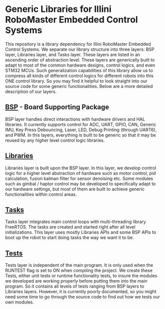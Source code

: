 # Generic Libraries for Illini RoboMaster Embedded Control Systems

This repository is a library dependency for Illini RoboMaster Embedded Control Systems.
We separate our library structure into three layers: BSP layer, Libraries layer, and Tasks layer.
These layers are listed in an ascending order of abstraction level. These layers are generically
built to adapt to most of the common hardware designs, control logics, and even STM32 MCUs. Such
generalization capabilities of this library allow us to compress all kinds of different control logics
for different robots into this ONE control library. So you may find it helpful to look straight into
our source code for some generic functionalities. Below are a more detailed description of our layers.

## [BSP](https://github.com/illini-robomaster/iRM_Embedded_Libraries/tree/master/BSP) - Board Supporting Package
BSP layer handles direct interactions with hardware drivers and HAL libraries. It currently supports control for ADC, UART, GPIO, CAN, Generic IMU, Key Press Debouncing, Laser, LED, Debug Printing (through UART6), and PWM. In this layers, everything is built to be generic so that it may be reused by any higher level control logic libraries.

## [Libraries](https://github.com/illini-robomaster/iRM_Embedded_Libraries/tree/master/Libraries)
Libraries layer is built upon the BSP layer. In this layer, we develop control logic for a higher level abstraction of hardware such as motor control, pid calculation, fusion kalman filter for sensor denoising etc. Some modules such as gimbal / haptor control may be developed to specifically adapt to our hardware settings, but most of them are built to achieve generic functionalities within control areas.

## [Tasks](https://github.com/illini-robomaster/iRM_Embedded_Libraries/tree/master/Tasks)
Tasks layer integrates main control loops with multi-threading library FreeRTOS. The tasks are created and started right after all level initializations. This layer uses mostly Libraries APIs and some BSP APIs to boot up the robot to start doing tasks the way we want it to be.

## [Tests](https://github.com/illini-robomaster/iRM_Embedded_Libraries/tree/master/Tests)
Tests layer is independent of the main program. It is only used when the RUNTEST flag is set to ON when compiling the project. We create these Tests, either unit tests or runtime functionality tests, to insure the modules we developed are working properly before putting them into the main program. So it contains all levels of tests ranging from BSP layers to Libraries layers. However, it is currently poorly documented, so you might need some time to go through the source code to find out how we tests our own modules.
